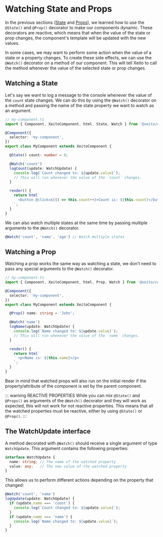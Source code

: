 # Watching State and Props

In the previous sections ([State](state.md) and [Props](props.md)), we learned how to use the `@State()` and `@Prop()` decorator to make our components dynamic.
These decorators are reactive, which means that when the value of the state or prop changes, the component's template will be updated with the new values.

In some cases, we may want to perform some action when the value of a state or a property changes. To create these side effects, we can use the `@Watch()` 
decorator on a method of our component. This will tell Xeito to call the method whenever the value of the selected state or prop changes.

## Watching a State

Let's say we want to log a message to the console whenever the value of the `count` state changes. We can do this by using the `@Watch()` decorator on a method
and passing the name of the state property we want to watch as an argument.

```typescript
// my-component.ts
import { Component, XeitoComponent, html, State, Watch } from '@xeito/core';

@Component({
  selector: 'my-component',
})
export class MyComponent extends XeitoComponent {

  @State() count: number = 0;

  @Watch('count')
  logCount(update: WatchUpdate) {
    console.log(`Count changed to: ${update.value}`);
    // This will run whenever the value of the `count` changes.
  }

  render() {
    return html`
      <button @click=${() => this.count++}>Count is: ${this.count}</button>
    `;
  }
}
```
We can also watch multiple states at the same time by passing multiple arguments to the `@Watch()` decorator.

```typescript
@Watch('count', 'name', 'age') // Watch multiple states
```

## Watching a Prop

Watching a prop works the same way as watching a state, we don't need to pass any special arguments to the `@Watch()` decorator.

```typescript
// my-component.ts
import { Component, XeitoComponent, html, Prop, Watch } from '@xeito/core';

@Component({
  selector: 'my-component',
})
export class MyComponent extends XeitoComponent {

  @Prop() name: string = 'John';

  @Watch('name')
  logName(update: WatchUpdate) {
    console.log(`Name changed to: ${update.value}`);
    // This will run whenever the value of the `name` changes.
  }

  render() {
    return html`
      <p>Name is: ${this.name}</p>
    `;
  }
}
```
Bear in mind that watched props will also run on the initial render if the property/attribute of the component is set by the parent component.

::: warning REACTIVE PROPERTIES
While you can mix `@State()` and `@Props()` as arguments of the `@Watch()` decorator and they will work as expected,
this will not work for not reactive properties.
This means that all the watched properties must be reactive, either by using `@State()` or `@Prop()`.
:::

## The WatchUpdate interface

A method decorated with `@Watch()` should receive a single argument of type `WatchUpdate`.
This argument contains the following properties:

```typescript
interface WatchUpdate {
  name: string; // The name of the watched property
  value: any;   // The new value of the watched property
}
```
This allows us to perform different actions depending on the property that changed:

```typescript
@Watch('count', 'name')
logUpdate(update: WatchUpdate) {
  if (update.name === 'count') {
    console.log(`Count changed to: ${update.value}`);
  }
  if (update.name === 'name') {
    console.log(`Name changed to: ${update.value}`);
  }
}
```